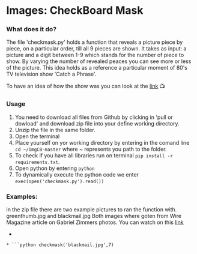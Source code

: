 # Images: CheckBoard Mask

### What does it do?
The file 'checkmask.py' holds a function that reveals a picture piece by piece, on a particular order, till all 9 pieces are shown. It takes as input: a picture and a digit between 1-9 which stands for the number of piece to show. By varying the number of revealed peaces you can see more or less of the picture. This idea holds as a reference a particular moment of  80's TV television show 'Catch a Phrase'. 

To have an idea of how the show was you can look at the [link](https://www.youtube.com/watch?v=lFhedb2g9jg) :tv:

### Usage
1. You need to download all files from Github by clicking in 'pull or dowload' and download zip file into your define working directory.
2. Unzip the file in the same folder. 
3. Open the terminal
4. Place yourself on yor working directory by entering in the comand line ``` cd ~/ImgCB-master``` where ~ represents you path to the folder.
5. To check if you have all libraries run on terminal ```pip install -r requirements.txt```.
6. Open python by entering ```python```
7. To dynamically execute the python code we enter ```exec(open('checkmask.py').read())```
### Examples:
in the zip file there are two example pictures to ran the function with. greenthumb.jpg and blackmail.jpg 
Both images where goten from Wire Magazine article on Gabriel Zimmers photos. You can watch on this [link](https://www.wired.com/story/idioms-photographs/)
* ```python checkmask('greenthumb.jpg',4)
```
* ```python checkmask('blackmail.jpg',7)
```
